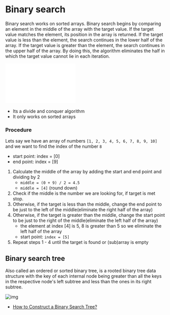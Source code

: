 # Binary search

Binary search works on sorted arrays. Binary search begins by comparing an element in the middle of the array with the target value. If the target value matches the element, its position in the array is returned. If the target value is less than the element, the search continues in the lower half of the array. If the target value is greater than the element, the search continues in the upper half of the array. By doing this, the algorithm eliminates the half in which the target value cannot lie in each iteration.

![gif](/imgs/Binary-search-work.gif)

- Its a divide and conquer algorithm
- It only works on sorted arrays

### Procedure

Lets say we have an array of numbers `[1, 2, 3, 4, 5, 6, 7, 8, 9, 10]` and we want to find the index of the number `8`
- start point: index = [0]
- end point: index = [9]

1. Calculate the middle of the array by adding the start and end point and dividing by 2
    - `middle = (0 + 9) / 2 = 4.5`
    - `middle = [4]` (round down)
2. Check if the middle is the number we are looking for, if target is met stop.
3. Otherwise, if the target is less than the middle, change the end point to be just to the left of the middle(eliminate the right half of the array)
4. Otherwise, if the target is greater than the middle, change the start point to be just to the right of the middle(eliminate the left half of the array)
    - the element at index [4] is 5, 8 is greater than 5 so we eliminate the left half of the array
    - start point: `index = [5]`
5. Repeat steps 1 - 4 until the target is found or (sub)array is empty

## Binary search tree

Also called an ordered or sorted binary tree, is a rooted binary tree data structure with the key of each internal node being greater than all the keys in the respective node's left subtree and less than the ones in its right subtree.

![img](https://upload.wikimedia.org/wikipedia/commons/thumb/d/da/Binary_search_tree.svg/200px-Binary_search_tree.svg.png)

- [How to Construct a Binary Search Tree?](https://www.youtube.com/watch?v=FvdPo8PBQtc)
